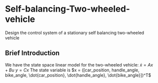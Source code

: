 # Self-balancing-Two-wheeled-vehicle
Design the control system of a stationary self balancing two-wheeled vehicle

## Brief Introduction
We have the state space linear model for the two-wheeled vehicle:
$\dot{x} = Ax + Bu$
$y = Cx$
The state variable is $x = ([car_position, handle_angle, bike_angle, \dot{car_position}, \dot{handle_angle}, \dot{bike_angle}])^T$
